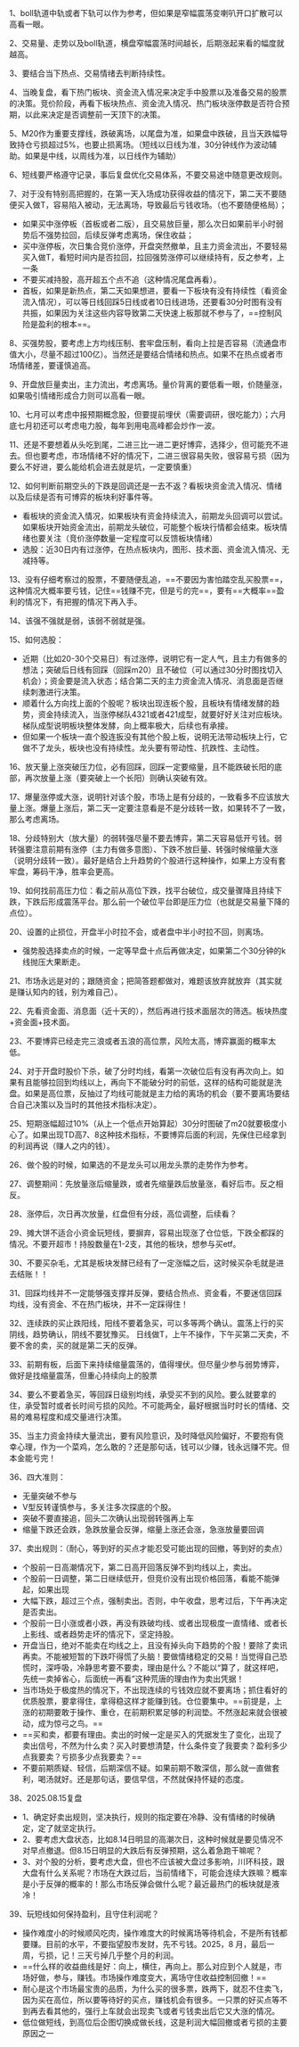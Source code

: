 1、boll轨道中轨或者下轨可以作为参考，但如果是窄幅震荡变喇叭开口扩散可以高看一眼。

2、交易量、走势以及boll轨道，横盘窄幅震荡时间越长，后期涨起来看的幅度就越高。

3、要结合当下热点、交易情绪去判断持续性。

4、当晚复盘，看下热门板块、资金流入情况来决定手中股票以及准备交易的股票的决策。竞价阶段，再看下板块热点、资金流入情况、热门板块涨停数是否符合预期，以此来决定是否调整前一天顶下的决策。

5、M20作为重要支撑线，跌破离场，以尾盘为准，如果盘中跌破，且当天跌幅导致持仓亏损超过5%，也要止损离场。（短线以日线为准，30分钟线作为波动辅助。如果是中线，以周线为准，以日线作为辅助）

6、短线要严格遵守记录，事后复盘优化交易体系，不要交易途中随意更改规则。

7、对于没有特别高把握的，在第一天入场成功获得收益的情况下，第二天不要随便买入做T，容易陷入被动，无法离场，导致最后亏钱收场。（也不要随便格局）；
- 如果买中涨停板（首板或者二版），且交易放巨量，那么次日如果前半小时弱势后不强势拉回，后续反弹考虑离场，保住收益；
- 买中涨停板，次日集合竞价涨停，开盘突然撤单，且主力资金流出，不要轻易买入做T，看短时间内是否拉回，拉回强势涨停可以继续持有，反之参考，上一条
- 不要买减持股，高开超五个点不追（这种情况尾盘再看）。
- 首板，如果是新热点，第二天如果想进，要看一下板块有没有持续性（看资金流入情况），可以等日线回踩5日线或者10日线进场，还要看30分时图有没有共振，如果因为关注这些内容导致第二天快速上板那就不参与了，==控制风险是盈利的根本==。

8、买强势股，要考虑上方均线压制、套牢盘压制，看向上拉是否容易（流通盘市值大小，尽量不超过100亿）。当然还是要结合情绪和热点。如果不在热点或者市场情绪差，要谨慎追高。

9、开盘放巨量卖出，主力流出，考虑离场。量价背离的要低看一眼，价随量涨，如果吸引情绪形成合力则可以高看一眼。

10、七月可以考虑中报预期概念股，但要提前埋伏（需要调研，很吃能力）；六月底七月初还可以考虑电力股，每年到用电高峰都会炒作一波。

11、还是不要想着从头吃到尾，二进三比一进二更好博弈，选择少，但可能充不进去。但也要考虑，市场情绪不好的情况下，二进三很容易失败，很容易亏损（因为要么不好进，要么能给机会进去就是坑，一定要慎重）

12、如何判断前期空头的下跌是回调还是一去不返？看板块资金流入情况、情绪以及后续是否有可博弈的板块利好事件等。
- 看板块的资金流入情况，如果板块有资金持续流入，前期龙头回调可以尝试。如果板块开始资金流出，前期龙头破位，可能整个板块行情都会结束。板块情绪也要关注（竞价涨停数量一定程度可以反馈板块情绪）
- 选股：近30日内有过涨停，在热点板块内，图形、技术面、资金流入情况、无减持等。

13、没有仔细考察过的股票，不要随便乱追，==不要因为害怕踏空乱买股票==，这种情况大概率要亏钱，记住==钱赚不完，但是亏的完==，要有==大概率==盈利的情况下，有把握的情况下再入手。

14、该强不强就是弱，该弱不弱就是强。

15、如何选股：
- 近期（比如20-30个交易日）有过涨停，说明它有一定人气，且主力有做多的想法；突破后日线有回踩（回踩m20）且不破位（可以通过30分时图找切入机会）；资金要是流入状态；结合第二天的主力资金流入情况、消息面是否继续刺激进行决策。
- 顺着什么方向找上面的个股呢？板块出现连板个股，且板块有情绪发酵的趋势，资金持续流入，当涨停梯队4321或者421成型，就要好好关注对应板块。梯队成型说明板块整体发酵，向上概率极大，后续也有承接。
- 但如果一个板块一直个股连扳没有其他个股上板，说明无法带动板块上行，它做不了龙头，板块也没有持续性。龙头要有带动性、抗跌性、主动性。

16、放天量上涨突破压力位，必有回踩，回踩一定要缩量，且不能跌破长阳的底部，再次放量上涨（要突破上一个长阳）则确认突破有效。

17、爆量涨停或大涨，说明针对该个股，市场上是有分歧的，一致看多不应该放大量上涨。爆量上涨后，第二天一定要注意看是不是分歧转一致，如果转不了一致，那么考虑离场。

18、分歧特别大（放大量）的弱转强尽量不要去博弈，第二天容易低开亏钱。弱转强要注意前期有涨停（主力有做多意图）、下跌不放巨量、转强时候缩量大涨（说明分歧转一致）。最好是结合上升趋势的个股进行这种操作，如果上方没有套牢盘，筹码干净，胜率会更高。

19、如何找前高压力位：看之前从高位下跌，找平台破位，成交量骤降且持续下跌，下跌后形成震荡平台。那么前一个破位平台即是压力位（也就是交易量下降的点位）。

20、设置的止损位，开盘半小时拉不会，或者盘中半小时拉不回，则离场。
- 强势股选择卖点的时候，一定等早盘十点后再做决定，如果第二个30分钟的k线抛压大果断走。

21、市场永远是对的；跟随资金；把简答题都做对，难题该放弃就放弃（其实就是赚认知内的钱，别为难自己）。

22、先看资金面、消息面（近十天的），然后再进行技术面层次的筛选。板块热度+资金面+技术面。

23、不要博弈已经走完三浪或者五浪的高位票，风险太高，博弈赢面的概率太低。

24、对于开盘时股价下杀，破了分时均线，看第一次破位后有没有再次向上。如果有且能够拉回到均线以上，再向下不能破分时的前低，这样的结构可能就是洗盘。如果是高位票，反抽过了均线可能就是主力给的离场的机会（要不要离场要结合自己决策以及当时的其他技术指标决定）。

25、短期涨幅超过10%（从上一个低点开始算起）30分时图破了m20就要极度小心了。如果出现TD高7、8这种技术指标，不要博弈后面的利润，先保住已经拿到的利润再说（赚人之内的钱）。

26、做个股的时候，如果选的不是龙头可以用龙头票的走势作为参考。

27、调整期间：先放量涨后缩量跌，或者先缩量跌后放量涨，看好后市。反之相反。

28、涨停后，次日再次放量，红盘但有分歧，高位调整，后续看？

29、摊大饼不适合小资金玩短线，要摒弃，容易出现涨了仓位低，下跌全都踩的情况。不要开超市！持股数量在1-2支，其他的板块，想参与买etf。

30、不要买杂毛，尤其是板块发酵已经有了一定涨幅之后，这时候买杂毛就是进去结账！！

31、回踩均线并不一定能够强支撑并反弹，要结合热点、资金看，不要迷信回踩均线，没有资金、不在热门板块，并不一定踩得住！

32、连续跌的买止跌阳线，阳线不要着急买，可以多等两个确认。震荡上行的买阴线，趋势确认，阴线不要犹豫买。   日线做T，上午不操作，下午买第二天卖，不要不舍的卖，买的就是第二天的反弹。

33、前期有板，后面下来持续缩量震荡的，值得埋伏。但尽量少参与弱势博弈，做好是找缩量震荡，但重心持续向上的股票

34、要么不要着急买，等回踩日级别均线，承受买不到的风险。要么就要拿的住，承受暂时或者长时间亏损的风险。不可能两全，最好根据当时时长的情绪、交易的难易程度和成交量进行决策。

35、当主力资金持续大量流出，要有风险意识，及时降低风险偏好，不要抱有侥幸心理，作为一个菜鸡，怎么敢的？还是那句话，钱可以少赚，钱永远赚不完。但本金能亏完！

36、四大准则：
- 无量突破不参与
- V型反转谨慎参与，多关注多次探底的个股。
- 突破不要直接追，回头二次确认出现弱转强再上车
- 缩量下跌还会跌，急跌放量会反弹，缩量上涨还会涨，急涨放量要回调

37、卖出规则：（耐心，等到好的买点才能忍受可能出现的回撤，等到好的卖点）
- 个股前一日高潮情况下，第二日高开回落反弹不到均线以上，卖出。
- 个股前一日调整，第二日继续低开，但竞价没有出现价格回落，看能不能弹起，如果出现
-   大幅下跌，超过三个点，强制卖出。否则，中午收盘，思考过后，下午再决定是否卖出。
- 个股前一日小涨或者小跌，再没有跌破均线、或者出现极度一直情绪、或者长上影线、或者趋势走坏的情况下，坚定持股。
- 开盘当日，绝对不能卖在均线之上，且没有掉头向下趋势的个股！要除了卖讯再卖。不能被短暂的下跌吓得慌了头脑！要做情绪稳定的交易！当觉得自己恐慌时，深呼吸，冷静思考要不要卖，理由是什么？不能以“算了，就这样吧，先统一卖掉省心，后面统一再看”这种荒唐的理由作为卖出凭据！
- 当市场处于极度热的情况下，不出现连续的亏钱效应就不要离场；抓住看好的优质股票，要拿得住，拿得稳这样才能赚到钱。仓位要集中。==前提是，上涨的初期要敢于操作、重仓，在前期积累足够的利润垫。不然涨起来就会很被动，成为惊弓之鸟。==
- ==买和卖，都要有理由。卖出的时候一定是买入的凭据发生了变化，出现了卖出信号，不然为什么卖？买入时要想清楚，什么条件变了我要卖？盈利多少点我要卖？亏损多少点我要卖？==
- 不要前期质疑、轻信，后期深信不疑。如果前期不敢深信，那么就一直做套利，喝汤就好。还是那句话，要信早信，不然就保持怀疑的态度。

38、2025.08.15复盘
- 1、确定好卖出规则，坚决执行，规则的指定要在冷静、没有情绪的时候确定，定了就坚定执行。
- 2、要考虑大盘状态，比如8.14日明显的高潮次日，这种时候就是要见情况不对早点撤退。但8.15日明显的大跌后有反弹预期，这么着急跑干嘛呢？
- 3、对个股的分析，要考虑大盘，但也不应该被大盘过多影响，川环科技，跟大盘有什么关系呢？市场在大跌过后，当前情绪下，可能会连续大跌嘛？概率是小于反弹的概率的！那么市场反弹会做什么呢？最近最热门的板块就是液冷！

39、玩短线如何保持盈利，且守住利润呢？
- 操作难度小的时候顺风吃肉，操作难度大的时候离场等待机会，不是所有钱都要赚。目前的水平，不要指望股市发财，先不亏钱。2025，8 月，最后一周，亏损，记！三天亏掉几乎整个月的利润。
- ==什么样的收益曲线是好：向上，横住，再向上。那么对应到个人就是，市场好做，参与，赚钱。市场操作难度变大，离场守住收益控制回撤！==
- 耐心是这个市场最宝贵的品质，为什么买的很多票，跌两下，就忍不住卖飞，因为买在高位，所以要等待好的买点，赚钱机会有很多。一只票的好买点等不到再去看其他的，强行上车就会出现卖飞或者亏钱卖出后它又大涨的情况。
- 低位做短线，到高位后企图切换成做长线，这是利润大幅回撤或者亏损的主要原因之一












